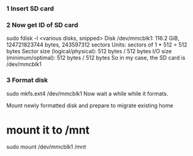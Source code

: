 ### 1 Insert SD card

### 2 Now get ID of SD card

sudo fdisk -l
<various disks, snipped>
Disk /dev/mmcblk1: 116.2 GiB, 124721823744 bytes, 243597312 sectors
Units: sectors of 1 * 512 = 512 bytes
Sector size (logical/physical): 512 bytes / 512 bytes
I/O size (minimum/optimal): 512 bytes / 512 bytes
So in my case, the SD card is /dev/mmcblk1

### 3 Format disk
sudo mkfs.ext4 /dev/mmcblk1
Now wait a while while it formats.

Mount newly formatted disk and prepare to migrate existing home
# mount it to /mnt 
sudo mount /dev/mmcblk1 /mnt

